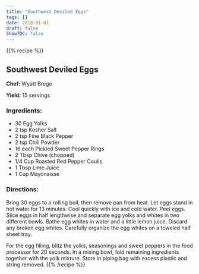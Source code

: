```yaml
---
title: "Southwest Deviled Eggs"
tags: []
date: 2018-01-01
draft: false
ShowTOC: false
---
```


{{% recipe %}}

## Southwest Deviled Eggs

**Chef:** Wyatt Brege

**Yield:** 15 servings


### Ingredients:

-   30 Egg Yolks
-   2 tsp Kosher Salt
-   2 tsp Fine Black Pepper
-   2 tsp Chili Powder
-   16 each Pickled Sweet Pepper Rings
-   2 Tbsp Chive (chopped)
-   1/4 Cup Roasted Red Pepper Coulis
-   1 Tbsp Lime Juice
-   1 Cup Mayonaisse

### Directions: 

Bring 30 eggs to a rolling boil, then remove pan from heat.
Let eggs stand in hot water for 13 minutes.
Cool quickly with ice and cold water.
Peel eggs.
Slice eggs in half lengthwise and separate egg yolks and whites in two
different bowls.
Bathe egg whites in water and a little lemon juice. Discard any broken
egg whites.
Carefully organize the egg whites on a toweled half sheet tray.

For the egg filling, blitz the yolks, seasonings and sweet peppers in
the food processor for 20 seconds.
In a mixing bowl, fold remaining ingredients together with the yolk
mixture.
Store in piping bag with excess plastic and string removed.
{{% /recipe %}}
